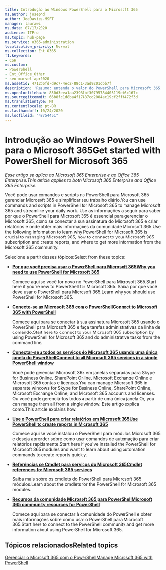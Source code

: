 ```yaml
---
title: Introdução ao Windows PowerShell para o Microsoft 365
ms.author: josephd
author: JoeDavies-MSFT
manager: laurawi
ms.date: 07/17/2020
audience: ITPro
ms.topic: hub-page
ms.service: o365-administration
localization_priority: Normal
ms.collection: Ent_O365
f1.keywords:
- CSH
ms.custom:
- PowerShell
- Ent_Office_Other
- seo-marvel-apr2020
ms.assetid: 4712d6fd-d9c7-4ec2-88c1-3ad9201cbb7f
description: 'Resumo: entenda o valor do PowerShell para Microsoft 365, como se conectar ao seu locatário Microsoft 365 e onde obter ajuda.'
ms.openlocfilehash: 850d3eea1aa23937bf30795784405119ef6c167c
ms.sourcegitcommit: 66b8fc1d8ba4f17487cd2004ac19cf2fff472f3d
ms.translationtype: MT
ms.contentlocale: pt-BR
ms.lasthandoff: 10/24/2020
ms.locfileid: "48754451"
---
```

# <a name="get-started-with-powershell-for-microsoft-365"></a><span data-ttu-id="478c2-103">Introdução ao Windows PowerShell para o Microsoft 365</span><span class="sxs-lookup"><span data-stu-id="478c2-103">Get started with PowerShell for Microsoft 365</span></span>

<span data-ttu-id="478c2-104">*Esse artigo se aplica ao Microsoft 365 Enterprise e ao Office 365 Enterprise.*</span><span class="sxs-lookup"><span data-stu-id="478c2-104">*This article applies to both Microsoft 365 Enterprise and Office 365 Enterprise.*</span></span>

<span data-ttu-id="478c2-105">Você pode usar comandos e scripts no PowerShell para Microsoft 365 gerenciar Microsoft 365 e simplificar seu trabalho diário.</span><span class="sxs-lookup"><span data-stu-id="478c2-105">You can use commands and scripts in PowerShell for Microsoft 365 to manage Microsoft 365 and streamline your daily work.</span></span> <span data-ttu-id="478c2-106">Use as informações a seguir para saber por que o PowerShell para Microsoft 365 é essencial para gerenciar o Microsoft 365, como se conectar à sua assinatura do Microsoft 365 e criar relatórios e onde obter mais informações da comunidade Microsoft 365.</span><span class="sxs-lookup"><span data-stu-id="478c2-106">Use the following information to learn why PowerShell for Microsoft 365 is crucial to managing Microsoft 365, how to connect to your Microsoft 365 subscription and create reports, and where to get more information from the Microsoft 365 community.</span></span>
  
<span data-ttu-id="478c2-107">Selecione a partir desses tópicos:</span><span class="sxs-lookup"><span data-stu-id="478c2-107">Select from these topics:</span></span>
  
- [<span data-ttu-id="478c2-108">**Por que você precisa usar o PowerShell para Microsoft 365**</span><span class="sxs-lookup"><span data-stu-id="478c2-108">**Why you need to use PowerShell for Microsoft 365**</span></span>](why-you-need-to-use-microsoft-365-powershell.md)
    
    <span data-ttu-id="478c2-109">Comece aqui se você for novo no PowerShell para Microsoft 365.</span><span class="sxs-lookup"><span data-stu-id="478c2-109">Start here if you're new to PowerShell for Microsoft 365.</span></span> <span data-ttu-id="478c2-110">Saiba por que você deve usar o PowerShell para Microsoft 365.</span><span class="sxs-lookup"><span data-stu-id="478c2-110">Learn why you should use PowerShell for Microsoft 365.</span></span>
    
- [<span data-ttu-id="478c2-111">**Conecte-se ao Microsoft 365 com o PowerShell**</span><span class="sxs-lookup"><span data-stu-id="478c2-111">**Connect to Microsoft 365 with PowerShell**</span></span>](connect-to-microsoft-365-powershell.md)
    
    <span data-ttu-id="478c2-112">Comece aqui para se conectar à sua assinatura Microsoft 365 usando o PowerShell para Microsoft 365 e faça tarefas administrativas da linha de comando.</span><span class="sxs-lookup"><span data-stu-id="478c2-112">Start here to connect to your Microsoft 365 subscription by using PowerShell for Microsoft 365 and do administrative tasks from the command line.</span></span>
    
- [<span data-ttu-id="478c2-113">**Conectar-se a todos os serviços do Microsoft 365 usando uma única janela do PowerShell**</span><span class="sxs-lookup"><span data-stu-id="478c2-113">**Connect to all Microsoft 365 services in a single PowerShell window**</span></span>](connect-to-all-microsoft-365-services-in-a-single-windows-powershell-window.md)
    
    <span data-ttu-id="478c2-114">Você pode gerenciar Microsoft 365 em janelas separadas para Skype for Business Online, SharePoint Online, Microsoft Exchange Online e Microsoft 365 contas e licenças.</span><span class="sxs-lookup"><span data-stu-id="478c2-114">You can manage Microsoft 365 in separate windows for Skype for Business Online, SharePoint Online, Microsoft Exchange Online, and Microsoft 365 accounts and licenses.</span></span> <span data-ttu-id="478c2-115">Ou você pode gerenciá-los todos a partir de uma única janela.</span><span class="sxs-lookup"><span data-stu-id="478c2-115">Or, you can manage them all from a single window.</span></span> <span data-ttu-id="478c2-116">Este artigo explica como.</span><span class="sxs-lookup"><span data-stu-id="478c2-116">This article explains how.</span></span>
    
- [<span data-ttu-id="478c2-117">**Use o PowerShell para criar relatórios em Microsoft 365**</span><span class="sxs-lookup"><span data-stu-id="478c2-117">**Use PowerShell to create reports in Microsoft 365**</span></span>](use-windows-powershell-to-create-reports-in-microsoft-365.md)
    
    <span data-ttu-id="478c2-118">Comece aqui se você instalou o PowerShell para módulos Microsoft 365 e deseja aprender sobre como usar comandos de automação para criar relatórios rapidamente.</span><span class="sxs-lookup"><span data-stu-id="478c2-118">Start here if you've installed the PowerShell for Microsoft 365 modules and want to learn about using automation commands to create reports quickly.</span></span>
    
- [<span data-ttu-id="478c2-119">**Referências de Cmdlet para serviços do Microsoft 365**</span><span class="sxs-lookup"><span data-stu-id="478c2-119">**Cmdlet references for Microsoft 365 services**</span></span>](cmdlet-references-for-microsoft-365-services.md)
    
    <span data-ttu-id="478c2-120">Saiba mais sobre os cmdlets do PowerShell para Microsoft 365 módulos.</span><span class="sxs-lookup"><span data-stu-id="478c2-120">Learn about the cmdlets for the PowerShell for Microsoft 365 modules.</span></span>
    
- [<span data-ttu-id="478c2-121">**Recursos da comunidade Microsoft 365 para PowerShell**</span><span class="sxs-lookup"><span data-stu-id="478c2-121">**Microsoft 365 community resources for PowerShell**</span></span>](microsoft-365-powershell-community-resources.md)
    
    <span data-ttu-id="478c2-122">Comece aqui para se conectar à comunidade do PowerShell e obter mais informações sobre como usar o PowerShell para Microsoft 365.</span><span class="sxs-lookup"><span data-stu-id="478c2-122">Start here to connect to the PowerShell community and get more information about using PowerShell for Microsoft 365.</span></span>
    
## <a name="related-topics"></a><span data-ttu-id="478c2-123">Tópicos relacionados</span><span class="sxs-lookup"><span data-stu-id="478c2-123">Related topics</span></span>

[<span data-ttu-id="478c2-124">Gerenciar o Microsoft 365 com o PowerShell</span><span class="sxs-lookup"><span data-stu-id="478c2-124">Manage Microsoft 365 with PowerShell</span></span>](manage-microsoft-365-with-microsoft-365-powershell.md)
